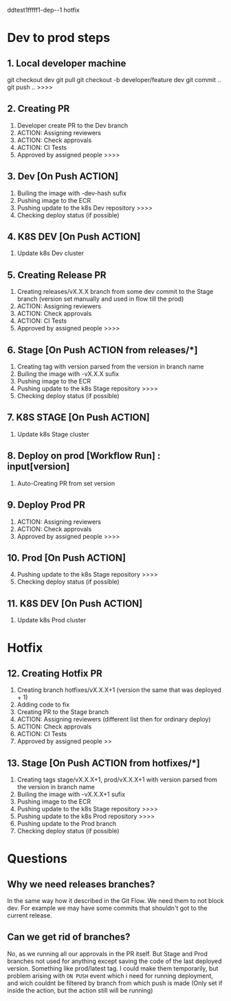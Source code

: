 ddtest1fffff1-dep--1 hotfix

# Dev to prod steps

## 1. Local developer machine
git checkout dev
git pull
git checkout -b developer/feature dev
git commit ..
git push .. >>>>

## 2. Creating PR
1. Developer create PR to the Dev branch
2. ACTION: Assigning reviewers
3. ACTION: Check approvals
4. ACTION: CI Tests
5. Approved by assigned people >>>>

## 3. Dev [On Push ACTION] 
1. Builing the image with -dev-hash sufix
2. Pushing image to the ECR
3. Pushing update to the k8s Dev repository >>>>
4. Checking deploy status (if possible)

## 4. K8S DEV [On Push ACTION] 
1. Update k8s Dev cluster

## 5. Creating Release PR
1. Creating releases/vX.X.X branch from some dev commit to the Stage branch
   (version set manually and used in flow till the prod)
2. ACTION: Assigning reviewers
3. ACTION: Check approvals
4. ACTION: CI Tests
5. Approved by assigned people >>>>

## 6. Stage [On Push ACTION from releases/*]
1. Creating tag with version parsed from the version in branch name
2. Builing the image with -vX.X.X sufix
3. Pushing image to the ECR
4. Pushing update to the k8s Stage repository >>>>
5. Checking deploy status (if possible)

## 7. K8S STAGE [On Push ACTION] 
1. Update k8s Stage cluster

## 8. Deploy on prod [Workflow Run] : input[version]
1. Auto-Creating PR from set version

## 9. Deploy Prod PR
1. ACTION: Assigning reviewers
2. ACTION: Check approvals
4. Approved by assigned people >>>>

## 10. Prod [On Push ACTION]
4. Pushing update to the k8s Stage repository >>>>
5. Checking deploy status (if possible)

## 11. K8S DEV [On Push ACTION] 
1. Update k8s Prod cluster

# Hotfix

## 12. Creating Hotfix PR
1. Creating branch hotfixes/vX.X.X+1 (version the same that was deployed + 1)
2. Adding code to fix
3. Creating PR to the Stage branch
4. ACTION: Assigning reviewers (different list then for ordinary deploy)
5. ACTION: Check approvals
6. ACTION: CI Tests
7. Approved by assigned people >>

## 13. Stage [On Push ACTION from hotfixes/*]
1. Creating tags stage/vX.X.X+1, prod/vX.X.X+1 with version parsed from the version in branch name
2. Builing the image with -vX.X.X+1 sufix
3. Pushing image to the ECR
4. Pushing update to the k8s Stage repository >>>>
5. Pushing update to the k8s Prod repository >>>>
4. Pushing update to the Prod branch
5. Checking deploy status (if possible)


# Questions 

## Why we need releases branches?
In the same way how it described in the Git Flow. We need them to not block dev.
For example we may have some commits that shouldn't got to the current release.

## Can we get rid of branches?
No, as we running all our approvals in the PR itself. But Stage and Prod 
branches not used for anything except saving the code of the last deployed 
version. Something like prod/latest tag.
I could make them temporarily, but problem arising with `ON PUSH` event
which i need for running deployment, and wich couldnt be filtered by branch 
from which push is made (Only set if inside the action, but the action still 
will be running)
